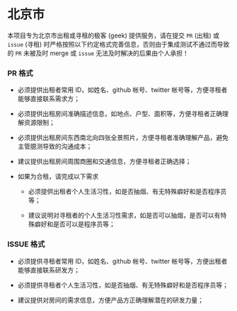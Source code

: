 # 北京市

本项目专为北京市出租或寻租的极客 (geek) 提供服务，请在提交 `PR` (出租) 或 `issue` (寻租) 时严格按照以下约定格式完善信息，否则由于集成测试不通过而导致的 `PR` 未被及时 merge 或 `issue` 无法及时解决的后果由个人承担！

### PR 格式

- 必须提供出租者常用 ID，如姓名、github 帐号、twitter 帐号等，方便寻租者能够直接联系需求方；

- 必须提供出租房间准确描述信息，如地点、户型、面积等，方便寻租者正确理解资源限制；

- 必须提供出租房间东西南北向四张全景照片，方便寻租者准确理解产品，避免主管臆测导致的沟通成本；

- 建议提供出租房间周围商圈和交通信息，方便寻租者正确选择；

- 如果为合租，请完成以下需求

  - 必须提供出租者个人生活习性，如是否抽烟、有无特殊癖好和是否程序员等；

  - 建议说明对寻租者的个人生活习性需求，如是否可以抽烟，是否可以有特殊癖好和是否可以是程序员等；

### ISSUE 格式

- 必须提供寻租者常用 ID，如姓名、github 帐号、twitter 帐号等，方便出租者能够直接联系研发方；

- 必须提供寻租者个人生活习性，如是否抽烟、有无特殊癖好和是否程序员等；

- 建议提供对房间的需求信息，方便产品方正确理解潜在的研发力量；
